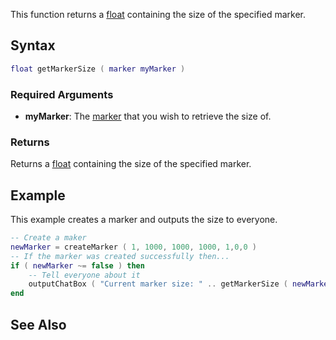 This function returns a [float](/float.md "wikilink") containing the size of the specified marker.

Syntax
------

``` lua
float getMarkerSize ( marker myMarker )
```

### Required Arguments

-   **myMarker**: The [marker](/marker.md "wikilink") that you wish to retrieve the size of.

### Returns

Returns a [float](/float.md "wikilink") containing the size of the specified marker.

Example
-------

This example creates a marker and outputs the size to everyone.

``` lua
-- Create a maker
newMarker = createMarker ( 1, 1000, 1000, 1000, 1,0,0 )
-- If the marker was created successfully then...
if ( newMarker ~= false ) then
    -- Tell everyone about it
    outputChatBox ( "Current marker size: " .. getMarkerSize ( newMarker ) )
end
```

See Also
--------
